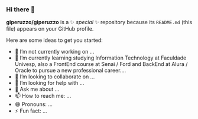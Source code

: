 ### Hi there 👋

**giperuzzo/giperuzzo** is a ✨ _special_ ✨ repository because its `README.md` (this file) appears on your GitHub profile.

Here are some ideas to get you started:

- 🔭 I’m not currently working on ...
- 🌱 I’m currently learning studying Information Technology at Faculdade Univesp, also a FrontEnd course at Senai / Ford and BackEnd at Alura / Oracle to pursue a new professional career....
- 👯 I’m looking to collaborate on ...
- 🤔 I’m looking for help with ...
- 💬 Ask me about ...
- 📫 How to reach me: ...
- 😄 Pronouns: ...
- ⚡ Fun fact: ...

